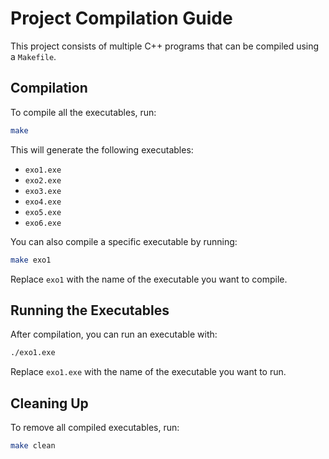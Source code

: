 # Project Compilation Guide

This project consists of multiple C++ programs that can be compiled using a `Makefile`.

## Compilation
To compile all the executables, run:
```sh
make
```
This will generate the following executables:
- `exo1.exe`
- `exo2.exe`
- `exo3.exe`
- `exo4.exe`
- `exo5.exe`
- `exo6.exe`

You can also compile a specific executable by running:
```sh
make exo1
```
Replace `exo1` with the name of the executable you want to compile.

## Running the Executables
After compilation, you can run an executable with:
```sh
./exo1.exe
```
Replace `exo1.exe` with the name of the executable you want to run.

## Cleaning Up
To remove all compiled executables, run:
```sh
make clean
```

